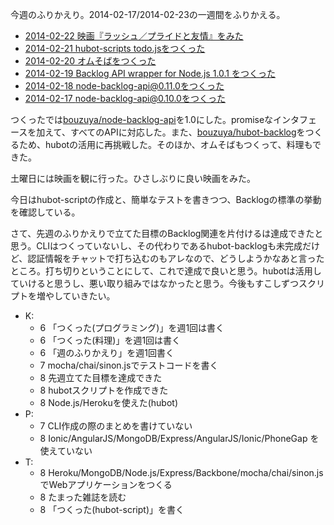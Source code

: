 今週のふりかえり。2014-02-17/2014-02-23の一週間をふりかえる。

- [2014-02-22 映画『ラッシュ／プライドと友情』をみた](https://blog.bouzuya.net/2014/02/22/diary/)
- [2014-02-21 hubot-scripts todo.jsをつくった](https://blog.bouzuya.net/2014/02/21/diary/)
- [2014-02-20 オムそばをつくった](https://blog.bouzuya.net/2014/02/20/diary/)
- [2014-02-19 Backlog API wrapper for Node.js 1.0.1 をつくった](https://blog.bouzuya.net/2014/02/19/diary/)
- [2014-02-18 node-backlog-api@0.11.0をつくった](https://blog.bouzuya.net/2014/02/18/diary/)
- [2014-02-17 node-backlog-api@0.10.0をつくった](https://blog.bouzuya.net/2014/02/17/diary/)

つくったでは[bouzuya/node-backlog-api][]を1.0にした。promiseなインタフェースを加えて、すべてのAPIに対応した。また、[bouzuya/hubot-backlog][]をつくるため、hubotの活用に再挑戦した。そのほか、オムそばもつくって、料理もできた。

土曜日には映画を観に行った。ひさしぶりに良い映画をみた。

今日はhubot-scriptの作成と、簡単なテストを書きつつ、Backlogの標準の挙動を確認している。

さて、先週のふりかえりで立てた目標のBacklog関連を片付けるは達成できたと思う。CLIはつくっていないし、その代わりであるhubot-backlogも未完成だけど、認証情報をチャットで打ち込むのもアレなので、どうしようかなあと言ったところ。打ち切りということにして、これで達成で良いと思う。hubotは活用していけると思うし、悪い取り組みではなかったと思う。今後もすこしずつスクリプトを増やしていきたい。

- K:
  - 6 「つくった(プログラミング)」を週1回は書く
  - 6 「つくった(料理)」を週1回は書く
  - 6 「週のふりかえり」を週1回書く
  - 7 mocha/chai/sinon.jsでテストコードを書く
  - 8 先週立てた目標を達成できた
  - 8 hubotスクリプトを作成できた
  - 8 Node.js/Herokuを使えた(hubot)
- P:
  - 7 CLI作成の際のまとめを書けていない
  - 8 Ionic/AngularJS/MongoDB/Express/AngularJS/Ionic/PhoneGap を使えていない
- T:
  - 8 Heroku/MongoDB/Node.js/Express/Backbone/mocha/chai/sinon.jsでWebアプリケーションをつくる
  - 8 たまった雑誌を読む
  - 8 「つくった(hubot-script)」を書く

[bouzuya/node-backlog-api]: https://github.com/bouzuya/node-backlog-api
[bouzuya/hubot-backlog]: https://github.com/bouzuya/hubot-backlog
